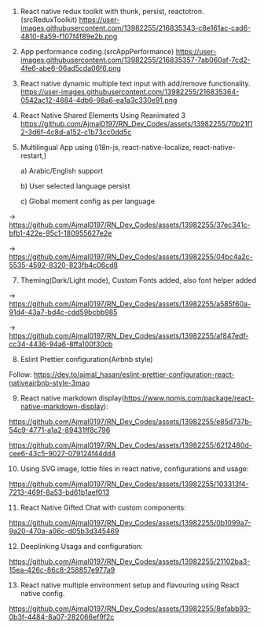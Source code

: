 1. React native redux toolkit with thunk, persist, reactotron.(srcReduxToolkit)
   https://user-images.githubusercontent.com/13982255/216835343-c8e161ac-cad6-4810-8a59-f107f4f89e2b.png

2. App performance coding.(srcAppPerformance)
   https://user-images.githubusercontent.com/13982255/216835357-7ab060af-7cd2-4fe6-abe6-06ad5cda06f6.png

3. React native dynamic multiple text input with add/remove functionality.
   https://user-images.githubusercontent.com/13982255/216835364-0542ac12-4884-4db6-98a6-ea1a3c330e91.png

4. React Native Shared Elements Using Reanimated 3
   https://github.com/Ajmal0197/RN_Dev_Codes/assets/13982255/70b21f12-3d6f-4c8d-a152-c1b73cc0dd5c

5. Multilingual App using (i18n-js, react-native-localize, react-native-restart,)

   a) Arabic/English support

   b) User selected language persist

   c) Global moment config as per language

-> https://github.com/Ajmal0197/RN_Dev_Codes/assets/13982255/37ec341c-bfb1-422e-95c1-180955627e2e

-> https://github.com/Ajmal0197/RN_Dev_Codes/assets/13982255/04bc4a2c-5535-4592-8320-823fb4c06cd8

7. Theming(Dark/Light mode), Custom Fonts added, also font helper added

-> https://github.com/Ajmal0197/RN_Dev_Codes/assets/13982255/a585f60a-91d4-43a7-bd4c-cdd59bcbb985

-> https://github.com/Ajmal0197/RN_Dev_Codes/assets/13982255/af847edf-cc34-4436-94a6-8ffa100f30cb

8. Eslint Prettier configuration(Airbnb style)

Follow:
https://dev.to/ajmal_hasan/eslint-prettier-configuration-react-nativeairbnb-style-3mao

9. React native markdown display(https://www.npmjs.com/package/react-native-markdown-display):

https://github.com/Ajmal0197/RN_Dev_Codes/assets/13982255/e85d737b-54c9-4771-a1a2-89431ff8c796

https://github.com/Ajmal0197/RN_Dev_Codes/assets/13982255/6212480d-cee6-43c5-9027-079124f44dd4

10. Using SVG image, lottie files in react native, configurations and usage:

https://github.com/Ajmal0197/RN_Dev_Codes/assets/13982255/103313f4-7213-469f-8a53-bd61b1aef013

11. React Native Gifted Chat with custom components:

https://github.com/Ajmal0197/RN_Dev_Codes/assets/13982255/0b1099a7-9a20-470a-a06c-d05b3d345469

12. Deeplinking Usaga and configuration:

https://github.com/Ajmal0197/RN_Dev_Codes/assets/13982255/21102ba3-15ea-426c-86c8-258857e977a9

13. React native multiple environment setup and flavouring using React native config.

https://github.com/Ajmal0197/RN_Dev_Codes/assets/13982255/8efabb93-0b3f-4484-8a07-282066ef9f2c
